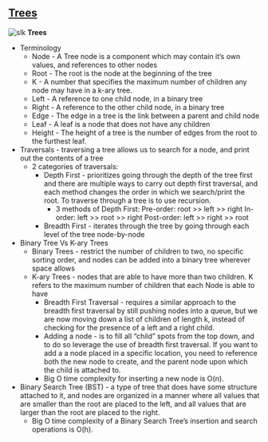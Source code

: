 ## [Trees](https://codefellows.github.io/common_curriculum/data_structures_and_algorithms/Code_401/class-15/resources/Trees.html)

![slk](https://miro.medium.com/max/975/1*PWJiwTxRdQy8A_Y0hAv5Eg.png)
**Trees**
  * Terminology
    - Node - A Tree node is a component which may contain it’s own values, and references to other nodes
    - Root - The root is the node at the beginning of the tree
    - K - A number that specifies the maximum number of children any node may have in a k-ary tree.
    - Left - A reference to one child node, in a binary tree
    - Right - A reference to the other child node, in a binary tree
    - Edge - The edge in a tree is the link between a parent and child node
    - Leaf - A leaf is a node that does not have any children
    - Height - The height of a tree is the number of edges from the root to the furthest leaf.
  * Traversals - traversing a tree allows us to search for a node, and print out the contents of a tree
    - 2 categories of traversals:
      * Depth First - prioritizes going through the depth of the tree first and there are multiple ways to carry out depth first traversal, and each method changes the order in which we search/print the root. To traverse through a tree is to use recursion. 
        - 3 methods of Depth First: 
        Pre-order: root >> left >> right
        In-order: left >> root >> right
        Post-order: left >> right >> root
      * Breadth First - iterates through the tree by going through each level of the tree node-by-node
  * Binary Tree Vs K-ary Trees
    - Binary Trees - restrict the number of children to two, no specific sorting order, and nodes can be added into a binary tree wherever space allows
    - K-ary Trees - nodes that are able to have more than two children. K refers to the maximum number of children that each Node is able to have
      * Breadth First Traversal - requires a similar approach to the breadth first traversal by still pushing nodes into a queue, but we are now moving down a list of children of length k, instead of checking for the presence of a left and a right child.
      * Adding a node - is to fill all “child” spots from the top down, and to do so leverage the use of breadth first traversal. If you want to add a a node placed in a specific location, you need to reference both the new node to create, and the parent node upon which the child is attached to.
      * Big O time complexity for inserting a new node is O(n).
  * Binary Search Tree (BST) - a type of tree that does have some structure attached to it, and nodes are organized in a manner where all values that are smaller than the root are placed to the left, and all values that are larger than the root are placed to the right.
    - Big O time complexity of a Binary Search Tree’s insertion and search operations is O(h).
